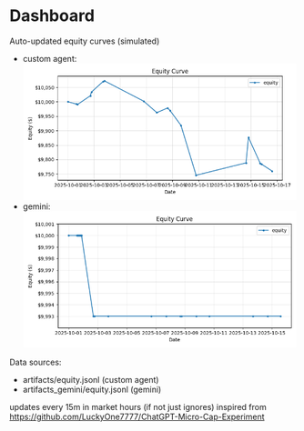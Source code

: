 # Dashboard

Auto-updated equity curves (simulated)

- custom agent: ![Equity Curve](artifacts/equity.png?v=b3c30f9)
- gemini: ![Equity Curve (Gemini)](artifacts_gemini/equity.png?v=b3c30f9)

Data sources:
- artifacts/equity.jsonl (custom agent)
- artifacts_gemini/equity.jsonl (gemini)

updates every 15m in market hours (if not just ignores)
inspired from https://github.com/LuckyOne7777/ChatGPT-Micro-Cap-Experiment